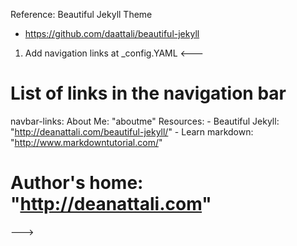 Reference:
Beautiful Jekyll Theme
- https://github.com/daattali/beautiful-jekyll

1. Add navigation links at _config.YAML
<---
# List of links in the navigation bar
navbar-links:
  About Me: "aboutme"
  Resources:
    - Beautiful Jekyll: "http://deanattali.com/beautiful-jekyll/"
    - Learn markdown: "http://www.markdowntutorial.com/"
  # Author's home: "http://deanattali.com"
  --->
